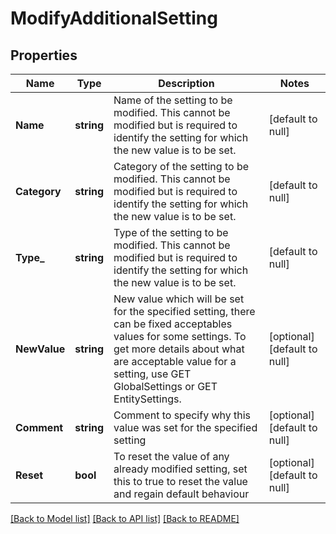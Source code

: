 # ModifyAdditionalSetting

## Properties
Name | Type | Description | Notes
------------ | ------------- | ------------- | -------------
**Name** | **string** | Name of the setting to be modified. This cannot be modified but is required to identify the setting for which the new value is to be set. | [default to null]
**Category** | **string** | Category of the setting to be modified. This cannot be modified but is required to identify the setting for which the new value is to be set. | [default to null]
**Type_** | **string** | Type of the setting to be modified. This cannot be modified but is required to identify the setting for which the new value is to be set. | [default to null]
**NewValue** | **string** | New value which will be set for the specified setting, there can be fixed acceptables values for some settings. To get more details about what are acceptable value for a setting, use GET GlobalSettings or GET EntitySettings. | [optional] [default to null]
**Comment** | **string** | Comment to specify why this value was set for the specified setting | [optional] [default to null]
**Reset** | **bool** | To reset the value of any already modified setting, set this to true to reset the value and regain default behaviour | [optional] [default to null]

[[Back to Model list]](../README.md#documentation-for-models) [[Back to API list]](../README.md#documentation-for-api-endpoints) [[Back to README]](../README.md)

